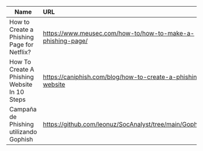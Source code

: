 | Name | URL | Date | 
| ------------ | :------------------- | ---------------------------------------- |
| How to Create a Phishing Page for Netflix? | https://www.meusec.com/how-to/how-to-make-a-phishing-page/ | 09/08/2023 |
| How To Create A Phishing Website In 10 Steps | https://caniphish.com/blog/how-to-create-a-phishing-website | 08/08/2023 | 
| Campaña de Phishing utilizando Gophish | https://github.com/leonuz/SocAnalyst/tree/main/Gophish | 14/11/2021 |
